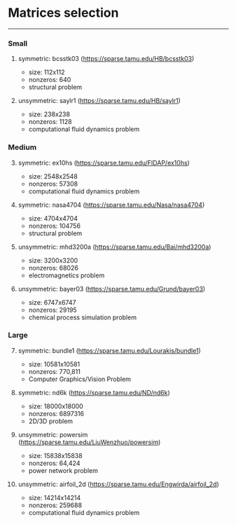 # Matrices selection 

------
### Small
1. symmetric: bcsstk03 (https://sparse.tamu.edu/HB/bcsstk03)
    - size: 112x112
    - nonzeros: 640
    - structural problem

2. unsymmetric:  saylr1 (https://sparse.tamu.edu/HB/saylr1)
    - size: 238x238
    - nonzeros: 1128
    - computational fluid dynamics problem


### Medium
3. symmetric: ex10hs (https://sparse.tamu.edu/FIDAP/ex10hs)
    - size: 2548x2548 
    - nonzeros: 57308
    - computational fluid dynamics problem

4. symmetric: nasa4704 (https://sparse.tamu.edu/Nasa/nasa4704)
    - size: 4704x4704
    - nonzeros: 104756
    - structural problem

5. unsymmetric: mhd3200a (https://sparse.tamu.edu/Bai/mhd3200a)
    - size: 3200x3200 
    - nonzeros: 68026
    - electromagnetics problem

6. unsymmetric: bayer03 (https://sparse.tamu.edu/Grund/bayer03)
    - size: 6747x6747
    - nonzeros: 29195
    - chemical process simulation problem


### Large
7. symmetric: bundle1 (https://sparse.tamu.edu/Lourakis/bundle1)
    - size: 10581x10581
    - nonzeros: 770,811
    - Computer Graphics/Vision Problem

8. symmetric: nd6k (https://sparse.tamu.edu/ND/nd6k)
    - size: 18000x18000
    - nonzeros: 6897316
    - 2D/3D problem

9. unsymmetric: powersim (https://sparse.tamu.edu/LiuWenzhuo/powersim)
    - size: 15838x15838
    - nonzeros: 64,424
    - power network problem

10. unsymmetric: airfoil_2d (https://sparse.tamu.edu/Engwirda/airfoil_2d)
    - size: 14214x14214
    - nonzeros: 259688
    - computational fluid dynamics problem